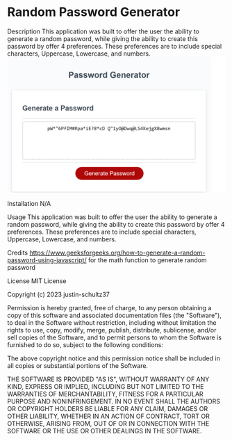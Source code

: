 # Random Password Generator

Description 
This application was built to offer the user the ability to generate a random password, while giving the ability to create this password by offer 4 preferences. These preferences are to include special characters, Uppercase, Lowercase, and numbers.
![Article Preview](./Styles/assets/screenshot-127.0.0.1_5500-2023.08.10-17_58_39.png)

Installation 
N/A

Usage 
This application was built to offer the user the ability to generate a random password, while giving the ability to create this password by offer 4 preferences. These preferences are to include special characters, Uppercase, Lowercase, and numbers.

Credits 
https://www.geeksforgeeks.org/how-to-generate-a-random-password-using-javascript/ for the math function to generate random password

License MIT License

Copyright (c) 2023 justin-schultz37

Permission is hereby granted, free of charge, to any person obtaining a copy of this software and associated documentation files (the "Software"), to deal in the Software without restriction, including without limitation the rights to use, copy, modify, merge, publish, distribute, sublicense, and/or sell copies of the Software, and to permit persons to whom the Software is furnished to do so, subject to the following conditions:

The above copyright notice and this permission notice shall be included in all copies or substantial portions of the Software.

THE SOFTWARE IS PROVIDED "AS IS", WITHOUT WARRANTY OF ANY KIND, EXPRESS OR IMPLIED, INCLUDING BUT NOT LIMITED TO THE WARRANTIES OF MERCHANTABILITY, FITNESS FOR A PARTICULAR PURPOSE AND NONINFRINGEMENT. IN NO EVENT SHALL THE AUTHORS OR COPYRIGHT HOLDERS BE LIABLE FOR ANY CLAIM, DAMAGES OR OTHER LIABILITY, WHETHER IN AN ACTION OF CONTRACT, TORT OR OTHERWISE, ARISING FROM, OUT OF OR IN CONNECTION WITH THE SOFTWARE OR THE USE OR OTHER DEALINGS IN THE SOFTWARE.
